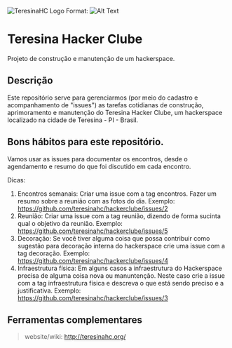 ![TeresinaHC Logo](/thc_logo.png)
Format: ![Alt Text](url)

# Teresina Hacker Clube #
Projeto de construção e manutenção de um hackerspace.

## Descrição ##

Este repositório serve para gerenciarmos (por meio do cadastro e acompanhamento de "issues") as tarefas cotidianas de construção, aprimoramento e manutenção do Teresina Hacker Clube, um hackerspace localizado na cidade de Teresina - PI - Brasil.

## Bons hábitos para este repositório. ##

Vamos usar as issues para documentar os encontros, desde o agendamento e resumo do que foi discutido em cada encontro.

Dicas:

1. Encontros semanais: Criar uma issue com a tag encontros. Fazer um resumo sobre a reunião com as fotos do dia. Exemplo: https://github.com/teresinahc/hackerclube/issues/2
2. Reunião: Criar uma issue com a tag reunião, dizendo de forma sucinta qual o objetivo da reunião. Exemplo: https://github.com/teresinahc/hackerclube/issues/5
3. Decoração: Se você tiver alguma coisa que possa contribuir como sugestão para decoração interna do hackerspace crie uma issue com a tag decoração. Exemplo: https://github.com/teresinahc/hackerclube/issues/4
4. Infraestrutura física: Em alguns casos a infraestrutura do Hackerspace precisa de alguma coisa nova ou manuntenção. Neste caso crie a issue com a tag infraestrutura física e descreva o que está sendo preciso e a justificativa. Exemplo: https://github.com/teresinahc/hackerclube/issues/3

## Ferramentas complementares ##

> website/wiki: http://teresinahc.org/
